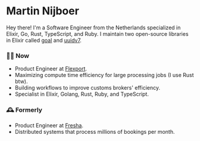 # Martin Nijboer

Hey there! I'm a Software Engineer from the Netherlands specialized in Elixir, Go, Rust, TypeScript, and Ruby. I maintain two open-source libraries in Elixir called [goal](https://github.com/martinthenth/goal) and [uuidv7](https://github.com/martinthenth/uuidv7). 

### 👨‍💻 Now

- Product Engineer at [Flexport](http://flexport.com).
- Maximizing compute time efficiency for large processing jobs (I use Rust btw).
- Building workflows to improve customs brokers' efficiency.
- Specialist in Elixir, Golang, Rust, Ruby, and TypeScript.

### 🕰️ Formerly

- Product Engineer at [Fresha](https://fresha.com).
- Distributed systems that process millions of bookings per month.
